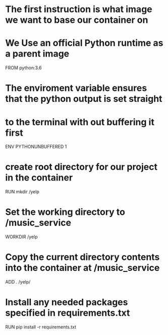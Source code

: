 # The first instruction is what image we want to base our container on
# We Use an official Python runtime as a parent image
FROM python:3.6

# The enviroment variable ensures that the python output is set straight
# to the terminal with out buffering it first
ENV PYTHONUNBUFFERED 1

# create root directory for our project in the container
RUN mkdir /yelp

# Set the working directory to /music_service
WORKDIR /yelp

# Copy the current directory contents into the container at /music_service
ADD . /yelp/

# Install any needed packages specified in requirements.txt
RUN pip install -r requirements.txt